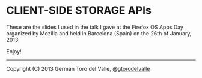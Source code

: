 # CLIENT-SIDE STORAGE APIs

These are the slides I used in the talk I gave at the Firefox OS Apps Day organized by Mozilla and held in Barcelona (Spain) on the 26th of January, 2013.

Enjoy!

________________________________________________

Copyright (C) 2013 Germán Toro del Valle, <a href="https://twitter.com/gtorodelvalle" target="_blank">@gtorodelvalle</a>

